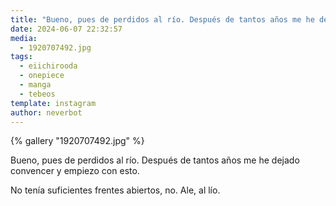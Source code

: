 ```yaml
---
title: "Bueno, pues de perdidos al río. Después de tantos años me he dejado convencer y empiezo con esto"
date: 2024-06-07 22:32:57
media: 
  - 1920707492.jpg
tags: 
  - eiichirooda
  - onepiece
  - manga
  - tebeos
template: instagram
author: neverbot
---
```


{% gallery "1920707492.jpg" %}

Bueno, pues de perdidos al río. Después de tantos años me he dejado convencer y empiezo con esto.

No tenía suficientes frentes abiertos, no. Ale, al lío.



